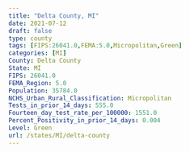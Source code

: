 ```yaml
---
title: "Delta County, MI"
date: 2021-07-12
draft: false
type: county
tags: [FIPS:26041.0,FEMA:5.0,Micropolitan,Green]
categories: [MI]
County: Delta County
State: MI
FIPS: 26041.0
FEMA_Region: 5.0
Population: 35784.0
NCHS_Urban_Rural_Classification: Micropolitan
Tests_in_prior_14_days: 555.0
Fourteen_day_test_rate_per_100000: 1551.0
Percent_Positivity_in_prior_14_days: 0.004
Level: Green
url: /states/MI/delta-county
---
```



